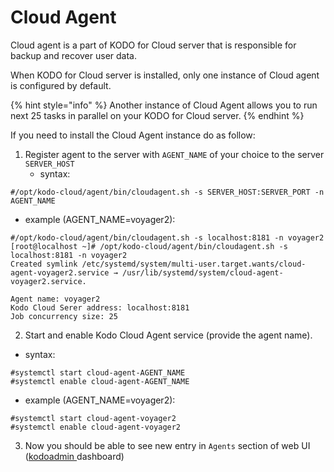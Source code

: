 # Cloud Agent

Cloud agent is a part of KODO for Cloud server that is responsible for backup and recover user data.

When KODO for Cloud server is installed, only one instance of  Cloud agent is configured by default. 

{% hint style="info" %}
Another instance of Cloud Agent allows you to run next 25 tasks in parallel on your KODO for Cloud server.
{% endhint %}

If you need to install the Cloud Agent instance do as follow:

1. Register agent to the server with `AGENT_NAME` of your choice to the server `SERVER_HOST`
   * syntax:

```text
#/opt/kodo-cloud/agent/bin/cloudagent.sh -s SERVER_HOST:SERVER_PORT -n AGENT_NAME
```

* example \(AGENT\_NAME=voyager2\):

```text
#/opt/kodo-cloud/agent/bin/cloudagent.sh -s localhost:8181 -n voyager2
[root@localhost ~]# /opt/kodo-cloud/agent/bin/cloudagent.sh -s localhost:8181 -n voyager2
Created symlink /etc/systemd/system/multi-user.target.wants/cloud-agent-voyager2.service → /usr/lib/systemd/system/cloud-agent-voyager2.service.

Agent name: voyager2
Kodo Cloud Serer address: localhost:8181
Job concurrency size: 25
```

2. Start and enable Kodo Cloud Agent service \(provide the agent name\).

* syntax:

```text
#systemctl start cloud-agent-AGENT_NAME
#systemctl enable cloud-agent-AGENT_NAME
```

* example \(AGENT\_NAME=voyager2\):

```text
#systemctl start cloud-agent-voyager2
#systemctl enable cloud-agent-voyager2
```

3. Now you should be able to see new entry in `Agents` section of web UI \([kodoadmin ](../administration/dashboard.md)dashboard\)

